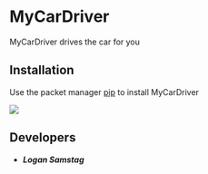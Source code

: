 # MyCarDriver

MyCarDriver drives the car for you

## Installation
Use the packet manager [pip](https://pypi.org/project/pip/) to install MyCarDriver

![](https://pypi.org/static/images/logo-small.95de8436.svg)

## Developers
- ***Logan Samstag***
